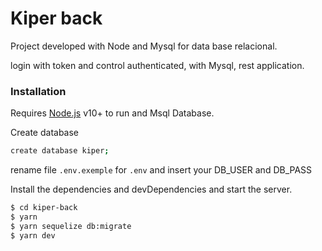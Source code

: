 # Kiper back

Project developed with Node and Mysql for data base relacional.

login with token and control authenticated, with Mysql, rest application.

### Installation

Requires [Node.js](https://nodejs.org/) v10+ to run and Msql Database.

Create database

```sh
create database kiper;

```

rename file `.env.exemple` for `.env` and insert your DB_USER and DB_PASS

Install the dependencies and devDependencies and start the server.

```sh
$ cd kiper-back
$ yarn
$ yarn sequelize db:migrate
$ yarn dev
```

